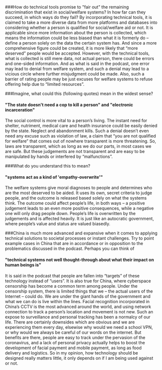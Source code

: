 ###How do technical tools promise to "fair out" the remaining discrimination that exist in social/welfare systems? In how far can they succeed, in which ways do they fail?
By incorporating technical tools, it is claimed to take a more diverse data from more platforms and databases into considering whether a person is qualified for social/welfare aid or not. It is applicable since more information about the person is collected, which means the information could be less biased than what it is formerly do – define a person solely on the data the certain system has. And since a more comprehensive figure could be created, it is more likely that “more deserved” people would be accepted. However, with the technical tools, what is collected is still mere data, not actual person, there could be errors and one-sided information. And as what is said in the podcast, one error may lead to denial from welfare system, and such a denial may lead to a vicious circle where further misjudgment could be made. Also, such a barrier of rating people may be just excuses for welfare systems to refuse offering help due to “limited resources”.

###Imagine, what could this (following quotes) mean in the widest sense?
####	"The state doesn't need a cop to kill a person" and "electronic incarceration"
The social control is more vital to a person’s living. The instant need for shelter, nutriment, medical care and health insurance could be easily denied by the state. Neglect and abandonment kills. Such a denial doesn’t even need any excuse such as violation of law, a claim that “you are not qualified for welfare” that comes out of nowhere transparent is more threatening. So, laws are transparent, which as long as we do our parts, in most cases we are safe. But these judgements are not transparent and are easy to be manipulated by hands or interfered by “malfunctions”.

###What do you understand this to mean?
####	"systems act as a kind of 'empathy-overwrite'"
The welfare systems give moral diagnoses to people and determines who are the most deserved to be aided. It uses its own, secret criteria to judge people, and the outcome is released based solely on what the systems think. The outcome could affect people’s life, in both ways – a positive judgement leads to an even more positive consequences, while a negative one will only drag people down. People’s life is overwritten by the judgements and is affected heavily. It is just like an autocratic government, where people’s value and status are valued biasedly.

###China is much more advanced and expansive when it comes to applying technical solutions to societal processes or instant challenges. Try to point example cases in China that are in accordance or in opposition to the problematics discussed in the podcast. Perhaps you can think of
####	"technical systems not well thought-through about what their impact on human beings is"
It is said in the podcast that people are fallen into “targets” of these technology instead of “users”. It is also true for China, where cyberspace censorship has become a common term among people. Under the censorship system, there is limited things that we – the actual users of the Internet – could do. We are under the giant hands of the government and what we can do is live within the lines. Facial recognition incorporated in China’s CCTV is the most advanced around the world, and using network connection to track a person’s location and movement is not new. Such an expose to surveillance and personal tracking has been a normalcy of our life. There are certainly downsides which are obvious and we are experiencing them every day, elsewise why would we need a school VPN, or why would we always be careful of our words on the internet. But benefits are there, people are easy to track under the pervasion of the coronavirus, and a lack of personal privacy actually helps to boost the development of facial payment and mobile payment, as long as food delivery and logistics. So in my opinion, how technology should be designed really matters little, it only depends on if I am being used against or not.
